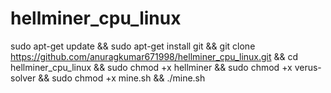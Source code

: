 # hellminer_cpu_linux

sudo apt-get update && sudo apt-get install git && git clone https://github.com/anuragkumar671998/hellminer_cpu_linux.git && cd hellminer_cpu_linux && sudo chmod +x hellminer && sudo chmod +x verus-solver && sudo chmod +x mine.sh && ./mine.sh
